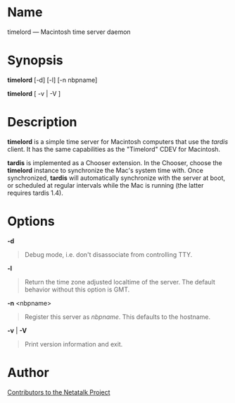 # Name

timelord — Macintosh time server daemon

# Synopsis

**timelord** [-d] [-l] [-n nbpname]

**timelord** [ -v | -V ]

# Description

**timelord** is a simple time server for Macintosh computers that use the
*tardis* client. It has the same capabilities as the "Timelord" CDEV for
Macintosh.

**tardis** is implemented as a Chooser extension. In the Chooser, choose
the **timelord** instance to synchronize the Mac's system time with. Once
synchronized, **tardis** will automatically synchronize with the server at
boot, or scheduled at regular intervals while the Mac is running (the
latter requires tardis 1.4).

# Options

**-d**

> Debug mode, i.e. don't disassociate from controlling TTY.

**-l**

> Return the time zone adjusted localtime of the server. The default
behavior without this option is GMT.

**-n** <nbpname\>

> Register this server as *nbpname*. This defaults to the hostname.

**-v** | **-V**

> Print version information and exit.

# Author

[Contributors to the Netatalk Project](https://netatalk.io/contributors)
